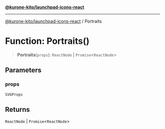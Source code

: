 [**@kurone-kito/launchpad-icons-react**](../README.md)

***

[@kurone-kito/launchpad-icons-react](../globals.md) / Portraits

# Function: Portraits()

> **Portraits**(`props`): `ReactNode` \| `Promise`\<`ReactNode`\>

## Parameters

### props

`SVGProps`

## Returns

`ReactNode` \| `Promise`\<`ReactNode`\>
